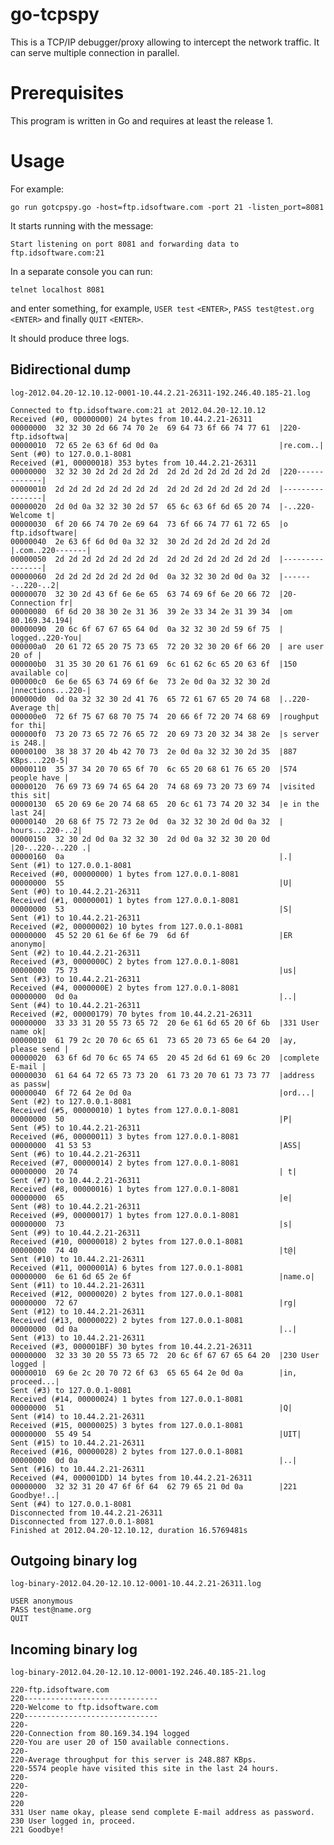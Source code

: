 go-tcpspy
=========

This is a TCP/IP debugger/proxy allowing to intercept the network traffic.
It can serve multiple connection in parallel.

Prerequisites
=============

This program is written in Go and requires at least the release 1.

Usage
=====

For example:

    go run gotcpspy.go -host=ftp.idsoftware.com -port 21 -listen_port=8081

It starts running with the message:

    Start listening on port 8081 and forwarding data to ftp.idsoftware.com:21

In a separate console you can run:

    telnet localhost 8081

and enter something, for example, `USER test` `<ENTER>`,
`PASS test@test.org` `<ENTER>` and finally `QUIT` `<ENTER>`.

It should produce three logs.

Bidirectional dump
------------------

`log-2012.04.20-12.10.12-0001-10.44.2.21-26311-192.246.40.185-21.log`

    Connected to ftp.idsoftware.com:21 at 2012.04.20-12.10.12
    Received (#0, 00000000) 24 bytes from 10.44.2.21-26311
    00000000  32 32 30 2d 66 74 70 2e  69 64 73 6f 66 74 77 61  |220-ftp.idsoftwa|
    00000010  72 65 2e 63 6f 6d 0d 0a                           |re.com..|
    Sent (#0) to 127.0.0.1-8081
    Received (#1, 00000018) 353 bytes from 10.44.2.21-26311
    00000000  32 32 30 2d 2d 2d 2d 2d  2d 2d 2d 2d 2d 2d 2d 2d  |220-------------|
    00000010  2d 2d 2d 2d 2d 2d 2d 2d  2d 2d 2d 2d 2d 2d 2d 2d  |----------------|
    00000020  2d 0d 0a 32 32 30 2d 57  65 6c 63 6f 6d 65 20 74  |-..220-Welcome t|
    00000030  6f 20 66 74 70 2e 69 64  73 6f 66 74 77 61 72 65  |o ftp.idsoftware|
    00000040  2e 63 6f 6d 0d 0a 32 32  30 2d 2d 2d 2d 2d 2d 2d  |.com..220-------|
    00000050  2d 2d 2d 2d 2d 2d 2d 2d  2d 2d 2d 2d 2d 2d 2d 2d  |----------------|
    00000060  2d 2d 2d 2d 2d 2d 2d 0d  0a 32 32 30 2d 0d 0a 32  |-------..220-..2|
    00000070  32 30 2d 43 6f 6e 6e 65  63 74 69 6f 6e 20 66 72  |20-Connection fr|
    00000080  6f 6d 20 38 30 2e 31 36  39 2e 33 34 2e 31 39 34  |om 80.169.34.194|
    00000090  20 6c 6f 67 67 65 64 0d  0a 32 32 30 2d 59 6f 75  | logged..220-You|
    000000a0  20 61 72 65 20 75 73 65  72 20 32 30 20 6f 66 20  | are user 20 of |
    000000b0  31 35 30 20 61 76 61 69  6c 61 62 6c 65 20 63 6f  |150 available co|
    000000c0  6e 6e 65 63 74 69 6f 6e  73 2e 0d 0a 32 32 30 2d  |nnections...220-|
    000000d0  0d 0a 32 32 30 2d 41 76  65 72 61 67 65 20 74 68  |..220-Average th|
    000000e0  72 6f 75 67 68 70 75 74  20 66 6f 72 20 74 68 69  |roughput for thi|
    000000f0  73 20 73 65 72 76 65 72  20 69 73 20 32 34 38 2e  |s server is 248.|
    00000100  38 38 37 20 4b 42 70 73  2e 0d 0a 32 32 30 2d 35  |887 KBps...220-5|
    00000110  35 37 34 20 70 65 6f 70  6c 65 20 68 61 76 65 20  |574 people have |
    00000120  76 69 73 69 74 65 64 20  74 68 69 73 20 73 69 74  |visited this sit|
    00000130  65 20 69 6e 20 74 68 65  20 6c 61 73 74 20 32 34  |e in the last 24|
    00000140  20 68 6f 75 72 73 2e 0d  0a 32 32 30 2d 0d 0a 32  | hours...220-..2|
    00000150  32 30 2d 0d 0a 32 32 30  2d 0d 0a 32 32 30 20 0d  |20-..220-..220 .|
    00000160  0a                                                |.|
    Sent (#1) to 127.0.0.1-8081
    Received (#0, 00000000) 1 bytes from 127.0.0.1-8081
    00000000  55                                                |U|
    Sent (#0) to 10.44.2.21-26311
    Received (#1, 00000001) 1 bytes from 127.0.0.1-8081
    00000000  53                                                |S|
    Sent (#1) to 10.44.2.21-26311
    Received (#2, 00000002) 10 bytes from 127.0.0.1-8081
    00000000  45 52 20 61 6e 6f 6e 79  6d 6f                    |ER anonymo|
    Sent (#2) to 10.44.2.21-26311
    Received (#3, 0000000C) 2 bytes from 127.0.0.1-8081
    00000000  75 73                                             |us|
    Sent (#3) to 10.44.2.21-26311
    Received (#4, 0000000E) 2 bytes from 127.0.0.1-8081
    00000000  0d 0a                                             |..|
    Sent (#4) to 10.44.2.21-26311
    Received (#2, 00000179) 70 bytes from 10.44.2.21-26311
    00000000  33 33 31 20 55 73 65 72  20 6e 61 6d 65 20 6f 6b  |331 User name ok|
    00000010  61 79 2c 20 70 6c 65 61  73 65 20 73 65 6e 64 20  |ay, please send |
    00000020  63 6f 6d 70 6c 65 74 65  20 45 2d 6d 61 69 6c 20  |complete E-mail |
    00000030  61 64 64 72 65 73 73 20  61 73 20 70 61 73 73 77  |address as passw|
    00000040  6f 72 64 2e 0d 0a                                 |ord...|
    Sent (#2) to 127.0.0.1-8081
    Received (#5, 00000010) 1 bytes from 127.0.0.1-8081
    00000000  50                                                |P|
    Sent (#5) to 10.44.2.21-26311
    Received (#6, 00000011) 3 bytes from 127.0.0.1-8081
    00000000  41 53 53                                          |ASS|
    Sent (#6) to 10.44.2.21-26311
    Received (#7, 00000014) 2 bytes from 127.0.0.1-8081
    00000000  20 74                                             | t|
    Sent (#7) to 10.44.2.21-26311
    Received (#8, 00000016) 1 bytes from 127.0.0.1-8081
    00000000  65                                                |e|
    Sent (#8) to 10.44.2.21-26311
    Received (#9, 00000017) 1 bytes from 127.0.0.1-8081
    00000000  73                                                |s|
    Sent (#9) to 10.44.2.21-26311
    Received (#10, 00000018) 2 bytes from 127.0.0.1-8081
    00000000  74 40                                             |t@|
    Sent (#10) to 10.44.2.21-26311
    Received (#11, 0000001A) 6 bytes from 127.0.0.1-8081
    00000000  6e 61 6d 65 2e 6f                                 |name.o|
    Sent (#11) to 10.44.2.21-26311
    Received (#12, 00000020) 2 bytes from 127.0.0.1-8081
    00000000  72 67                                             |rg|
    Sent (#12) to 10.44.2.21-26311
    Received (#13, 00000022) 2 bytes from 127.0.0.1-8081
    00000000  0d 0a                                             |..|
    Sent (#13) to 10.44.2.21-26311
    Received (#3, 000001BF) 30 bytes from 10.44.2.21-26311
    00000000  32 33 30 20 55 73 65 72  20 6c 6f 67 67 65 64 20  |230 User logged |
    00000010  69 6e 2c 20 70 72 6f 63  65 65 64 2e 0d 0a        |in, proceed...|
    Sent (#3) to 127.0.0.1-8081
    Received (#14, 00000024) 1 bytes from 127.0.0.1-8081
    00000000  51                                                |Q|
    Sent (#14) to 10.44.2.21-26311
    Received (#15, 00000025) 3 bytes from 127.0.0.1-8081
    00000000  55 49 54                                          |UIT|
    Sent (#15) to 10.44.2.21-26311
    Received (#16, 00000028) 2 bytes from 127.0.0.1-8081
    00000000  0d 0a                                             |..|
    Sent (#16) to 10.44.2.21-26311
    Received (#4, 000001DD) 14 bytes from 10.44.2.21-26311
    00000000  32 32 31 20 47 6f 6f 64  62 79 65 21 0d 0a        |221 Goodbye!..|
    Sent (#4) to 127.0.0.1-8081
    Disconnected from 10.44.2.21-26311
    Disconnected from 127.0.0.1-8081
    Finished at 2012.04.20-12.10.12, duration 16.5769481s
    
Outgoing binary log
-------------------

`log-binary-2012.04.20-12.10.12-0001-10.44.2.21-26311.log`

    USER anonymous
    PASS test@name.org
    QUIT

Incoming binary log
-------------------

`log-binary-2012.04.20-12.10.12-0001-192.246.40.185-21.log`

    220-ftp.idsoftware.com
    220------------------------------
    220-Welcome to ftp.idsoftware.com
    220------------------------------
    220-
    220-Connection from 80.169.34.194 logged
    220-You are user 20 of 150 available connections.
    220-
    220-Average throughput for this server is 248.887 KBps.
    220-5574 people have visited this site in the last 24 hours.
    220-
    220-
    220-
    220 
    331 User name okay, please send complete E-mail address as password.
    230 User logged in, proceed.
    221 Goodbye!
